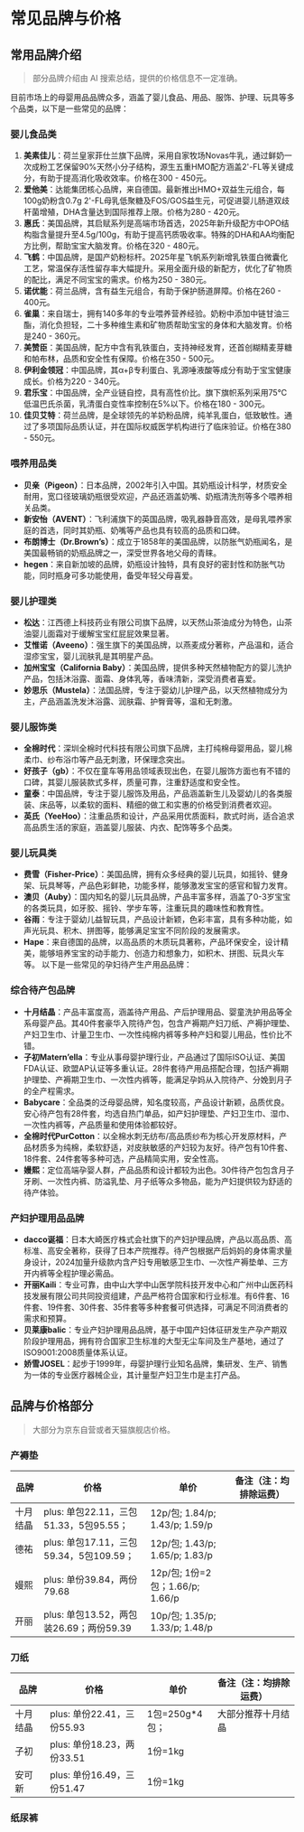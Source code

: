 # 常见品牌与价格


## 常用品牌介绍

> 部分品牌介绍由 AI 搜索总结，提供的价格信息不一定准确。

目前市场上的母婴用品品牌众多，涵盖了婴儿食品、用品、服饰、护理、玩具等多个品类，以下是一些常见的品牌：

### 婴儿食品类
1. **美素佳儿**：荷兰皇家菲仕兰旗下品牌，采用自家牧场Novas牛乳，通过鲜奶一次成粉工艺保留90%天然小分子结构，源生五重HMO配方涵盖2'-FL等关键成分，有助于提高消化吸收效率。价格在300 - 450元。
2. **爱他美**：达能集团核心品牌，来自德国。最新推出HMO+双益生元组合，每100g奶粉含0.7g 2'-FL母乳低聚糖及FOS/GOS益生元，可促进婴儿肠道双歧杆菌增殖，DHA含量达到国际推荐上限。价格为280 - 420元。
3. **惠氏**：美国品牌，其启赋系列是高端市场首选，2025年新升级配方中OPO结构脂含量提升至4.5g/100g，有助于提高钙质吸收率。特殊的DHA和AA均衡配方比例，帮助宝宝大脑发育。价格在320 - 480元。
4. **飞鹤**：中国品牌，是国产奶粉标杆。2025年星飞帆系列新增乳铁蛋白微囊化工艺，常温保存活性留存率大幅提升。采用全面升级的新配方，优化了矿物质的配比，满足不同宝宝的需求。价格为250 - 380元。
5. **诺优能**：荷兰品牌，含有益生元组合，有助于保护肠道屏障。价格在260 - 400元。
6. **雀巢**：来自瑞士，拥有140多年的专业喂养营养经验。奶粉中添加中链甘油三酯，消化负担轻，二十多种维生素和矿物质帮助宝宝的身体和大脑发育。价格是240 - 360元。
7. **美赞臣**：美国品牌，配方中含有乳铁蛋白，支持神经发育，还首创糊精麦芽糖和帕布林，品质和安全性有保障。价格在350 - 500元。
8. **伊利金领冠**：中国品牌，其α+β专利蛋白、乳源唾液酸等成分有助于宝宝健康成长。价格为220 - 340元。
9. **君乐宝**：中国品牌，全产业链自控，具有高性价比。旗下旗帜系列采用75℃低温巴氏杀菌，乳清蛋白变性率控制在5%以下。价格在180 - 300元。
10. **佳贝艾特**：荷兰品牌，是全球领先的羊奶粉品牌，纯羊乳蛋白，低致敏性。通过了多项国际品质认证，并在国际权威医学机构进行了临床验证。价格在380 - 550元。

### 喂养用品类
- **贝亲（Pigeon）**：日本品牌，2002年引入中国。其奶瓶设计科学，材质安全耐用，宽口径玻璃奶瓶很受欢迎，产品还涵盖奶嘴、奶瓶清洗剂等多个喂养相关品类。
- **新安怡（AVENT）**：飞利浦旗下的英国品牌，吸乳器静音高效，是母乳喂养家庭的首选，同时其奶瓶、奶嘴等产品也具有较高的品质和口碑。
- **布朗博士（Dr.Brown’s）**：成立于1858年的美国品牌，以防胀气奶瓶闻名，是美国最畅销的奶瓶品牌之一，深受世界各地父母的青睐。
- **hegen**：来自新加坡的品牌，奶瓶设计独特，具有良好的密封性和防胀气功能，同时瓶身可多功能使用，备受年轻父母喜爱。

### 婴儿护理类
- **松达**：江西德上科技药业有限公司旗下品牌，以天然山茶油成分为特色，山茶油婴儿面霜对于缓解宝宝红屁屁效果显著。
- **艾惟诺（Aveeno）**：强生旗下的美国品牌，以燕麦成分著称，产品温和，适合湿疹宝宝，婴儿润肤乳是其明星产品。
- **加州宝宝（California Baby）**：美国品牌，提供多种天然植物配方的婴儿洗护产品，包括沐浴露、面霜、身体乳等，香味清新，深受消费者喜爱。
- **妙思乐（Mustela）**：法国品牌，专注于婴幼儿护理产品，以天然植物成分为主，产品涵盖洗发沐浴露、润肤霜、护臀膏等，温和无刺激。

### 婴儿服饰类
- **全棉时代**：深圳全棉时代科技有限公司旗下品牌，主打纯棉母婴用品，婴儿棉柔巾、纱布浴巾等产品无刺激，环保理念突出。
- **好孩子（gb）**：不仅在童车等用品领域表现出色，在婴儿服饰方面也有不错的口碑，其婴儿服装款式多样，质量可靠，注重舒适度和安全性。
- **童泰**：中国品牌，专注于婴儿服饰及用品，产品涵盖新生儿及婴幼儿的各类服装、床品等，以柔软的面料、精细的做工和实惠的价格受到消费者欢迎。
- **英氏（YeeHoo）**：注重品质和设计，产品采用优质面料，款式时尚，适合追求高品质生活的家庭，涵盖婴儿服装、内衣、配饰等多个品类。

### 婴儿玩具类
- **费雪（Fisher-Price）**：美国品牌，拥有众多经典的婴儿玩具，如摇铃、健身架、玩具琴等，产品色彩鲜艳，功能多样，能够激发宝宝的感官和智力发育。
- **澳贝（Auby）**：国内知名的婴儿玩具品牌，产品丰富多样，涵盖了0-3岁宝宝的各类玩具，如牙胶、摇铃、学步车等，注重玩具的趣味性和教育性。
- **谷雨**：专注于婴幼儿益智玩具，产品设计新颖，色彩丰富，具有多种功能，如声光玩具、积木、拼图等，能够满足宝宝不同阶段的发展需求。
- **Hape**：来自德国的品牌，以高品质的木质玩具著称，产品环保安全，设计精美，能够培养宝宝的动手能力、创造力和想象力，如积木、拼图、玩具火车等。
以下是一些常见的孕妇待产生产用品品牌：

### 综合待产包品牌
- **十月结晶**：产品丰富度高，涵盖待产用品、产后护理用品、婴童洗护用品等全系母婴产品。其40件套豪华入院待产包，包含产褥期产妇刀纸、产褥护理垫、产妇卫生巾、计量卫生巾、一次性纯棉内裤等多种产妇和婴儿用品，性价比不错。
- **子初Matern’ella**：专业从事母婴护理行业，产品通过了国际ISO认证、美国FDA认证、欧盟AP认证等多重认证。28件套待产用品搭配合理，包括产褥期护理垫、产褥期卫生巾、一次性内裤等，能满足孕妈从入院待产、分娩到月子的全产程需求。
- **Babycare**：全品类的泛母婴品牌，知名度较高，产品设计新颖，品质优良。安心待产包有28件套，均选自热门单品，如产妇护理垫、产妇卫生巾、湿巾、一次性内裤等，产品质量和使用体验都较好。
- **全棉时代PurCotton**：以全棉水刺无纺布/高品质纱布为核心开发原材料，产品材质多为纯棉，柔软舒适，对皮肤敏感的产妇较为友好。待产包有10件套、18件套、24件套等多种可选，产品精简实用，安全性高。
- **嫚熙**：定位高端孕婴人群，产品品质和设计都较为出色。30件待产包包含月子牙刷、一次性内裤、防溢乳垫、月子纸等众多物品，能为产妇提供较为舒适的待产体验。

### 产妇护理用品品牌
- **dacco诞福**：日本大崎医疗株式会社旗下的产妇护理品牌，产品以高品质、高标准、高安全著称，获得了日本产院推荐。待产包根据产后妈妈的身体需求量身设计，2024加量升级款内含产妇专用敏感卫生巾、一次性产褥垫单、三方开内裤等全程护理必需品。
- **开丽Kaili**：专业可靠，由中山大学中山医学院科技开发中心和广州中山医药科技发展有限公司共同投资组建，产品严格符合国家和行业标准。有6件套、16件套、19件套、30件套、35件套等多种套餐可供选择，可满足不同消费者的需求和预算。
- **贝莱康balic**：专业产妇护理用品品牌，基于中国产妇体征研发生产孕产期双阶段护理用品，拥有符合国家卫生标准的大型无尘车间及生产基地，通过了ISO9001:2008质量体系认证。
- **娇雪JOSEL**：起步于1999年，母婴护理行业知名品牌，集研发、生产、销售为一体的专业医疗器械企业，其计量型产妇卫生巾是主打产品。



## 品牌与价格部分

> 大部分为京东自营或者天猫旗舰店价格。
>

### 产褥垫

| 品牌     | 价格                                    | 单价                            | 备注（注：均排除运费） |
| -------- | --------------------------------------- | ------------------------------- | ---------------------- |
| 十月结晶 | plus: 单包22.11，三包51.33，5包95.55；  | 12p/包; 1.84/p; 1.43/p; 1.59/p  |                        |
| 德祐     | plus: 单包17.11，三包59.34，5包109.59； | 12p/包; 1.43/p; 1.65/p; 1.83/p  |                        |
| 嫚熙     | plus: 单份39.84，两份79.68              | 12p/包; 1份=2包；1.66/p; 1.66/p |                        |
| 开丽     | plus: 单包13.52，两包装26.69；两份59.39 | 10p/包; 1.35/p; 1.33/p; 1.48/p  |                        |

### 刀纸

| 品牌 | 价格 | 单价 | 备注（注：均排除运费） |
| ---- | ---- | ---- | ---------------------- |
| 十月结晶 | plus: 单份22.41，三份55.93 | 1包=250g*4包； | 大部分推荐十月结晶 |
| 子初     | plus: 单份18.23，两份33.51 | 1份=1kg        |                    |
| 安可新   | plus: 单份16.49，三份51.47 | 1份=1kg        |                    |

### 纸尿裤